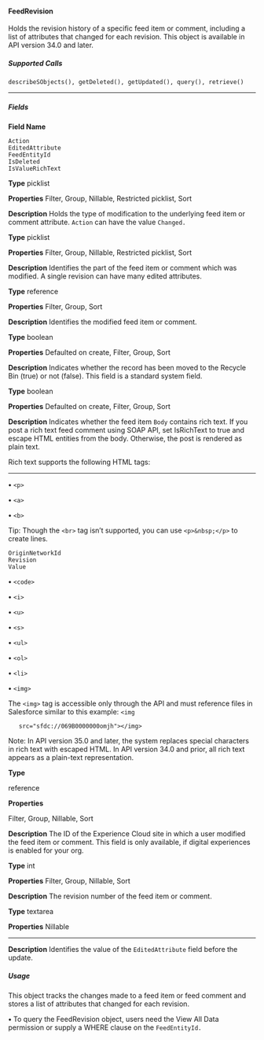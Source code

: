 #### FeedRevision

Holds the revision history of a specific feed item or comment, including a list of attributes that changed for each revision. This object is
available in API version 34.0 and later.

##### Supported Calls
```
describeSObjects(), getDeleted(), getUpdated(), query(), retrieve()

```

-----

##### Fields

**Field Name**
```
Action
EditedAttribute
FeedEntityId
IsDeleted
IsValueRichText

```

**Type**
picklist

**Properties**
Filter, Group, Nillable, Restricted picklist, Sort

**Description**
Holds the type of modification to the underlying feed item or comment attribute.
`Action` can have the value `Changed.`

**Type**
picklist

**Properties**
Filter, Group, Nillable, Restricted picklist, Sort

**Description**
Identifies the part of the feed item or comment which was modified. A single
revision can have many edited attributes.

**Type**
reference

**Properties**
Filter, Group, Sort

**Description**
Identifies the modified feed item or comment.

**Type**
boolean

**Properties**
Defaulted on create, Filter, Group, Sort

**Description**
Indicates whether the record has been moved to the Recycle Bin (true) or not
(false). This field is a standard system field.

**Type**
boolean

**Properties**
Defaulted on create, Filter, Group, Sort

**Description**
Indicates whether the feed item `Body` contains rich text. If you post a rich text
feed comment using SOAP API, set IsRichText to true and escape HTML
entities from the body. Otherwise, the post is rendered as plain text.

Rich text supports the following HTML tags:


-----

**•** `<p>`

**•** `<a>`

**•** `<b>`


Tip: Though the `<br>` tag isn’t supported, you can use
`<p>&nbsp;</p>` to create lines.

```
OriginNetworkId
Revision
Value

```


**•** `<code>`

**•** `<i>`

**•** `<u>`

**•** `<s>`

**•** `<ul>`

**•** `<ol>`

**•** `<li>`

**•** `<img>`

The `<img>` tag is accessible only through the API and must reference files
in Salesforce similar to this example: `<img`
```
   src="sfdc://069B0000000omjh"></img>

```
Note: In API version 35.0 and later, the system replaces special characters
in rich text with escaped HTML. In API version 34.0 and prior, all rich text
appears as a plain-text representation.

**Type**

reference

**Properties**

Filter, Group, Nillable, Sort

**Description**
The ID of the Experience Cloud site in which a user modified the feed item or
comment. This field is only available, if digital experiences is enabled for your
org.

**Type**
int

**Properties**
Filter, Group, Nillable, Sort

**Description**
The revision number of the feed item or comment.

**Type**
textarea

**Properties**
Nillable


-----

**Description**
Identifies the value of the `EditedAttribute` field before the update.

##### Usage

This object tracks the changes made to a feed item or feed comment and stores a list of attributes that changed for each revision.

**•** To query the FeedRevision object, users need the View All Data permission or supply a WHERE clause on the `FeedEntityId.`
